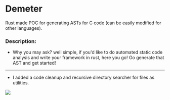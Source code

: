 # Demeter
Rust made POC for generating ASTs for C code (can be easily modified for other languages).

### Description:
- Why you may ask? well simple, if you'd like to do automated static code analysis and write your framework in rust, here you go! Go generate that AST and get started!

---

- I added a code cleanup and recursive directory searcher for files as utilities.

![](https://i.imgur.com/fEJ0HJC.png)
